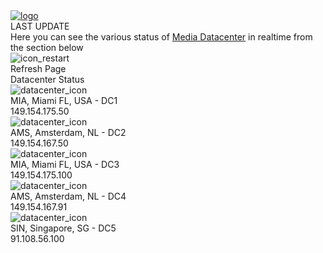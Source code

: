
<html lang="en">
<head>
<title>DataCenter Status | OwlGram</title>
<meta name='viewport' content='width=device-width, user-scalable=0'>
<link href="css/app.css?v=6" rel="preload" as="style">
<link rel="stylesheet" href="css/app.css?v=6">
<link href="css/button.css" rel="preload" as="style">
<link rel="stylesheet" href="css/button.css">
<link rel="icon" type="image/x-icon" href="https://owlgram.org/favicon.ico">
<link rel="dns-prefetch" href="https://fonts.gstatic.com">
<link rel="preconnect" href="https://fonts.gstatic.com">
<link rel="preload" href="https://fonts.googleapis.com/css?family=Roboto:100,300,400,500,700%7CGoogle+Sans:400,500%7CProduct+Sans:400&amp;display=swap&amp;lang=en" as="style" crossorigin>
<link rel="stylesheet" href="https://fonts.googleapis.com/css?family=Roboto:100,300,400,500,700%7CGoogle+Sans:400,500%7CProduct+Sans:400&amp;display=swap&amp;lang=en" crossorigin>
<script src="https://cdnjs.cloudflare.com/ajax/libs/bodymovin/5.8.1/lottie.min.js" type="4c4d36a7029cd859b63de6ec-text/javascript"></script>
<script src="https://ajax.googleapis.com/ajax/libs/jquery/3.6.0/jquery.min.js" type="4c4d36a7029cd859b63de6ec-text/javascript"></script>
<script src="js/button.js" type="4c4d36a7029cd859b63de6ec-text/javascript"></script>
<script src="js/blob_drawable.js" type="4c4d36a7029cd859b63de6ec-text/javascript"></script>
<script src="js/dc_blob_animation.js" type="4c4d36a7029cd859b63de6ec-text/javascript"></script>
<script src="js/app.js?v=2" type="4c4d36a7029cd859b63de6ec-text/javascript"></script>
</head>
<body oncontextmenu="if (!window.__cfRLUnblockHandlers) return false; return false;" data-cf-modified-4c4d36a7029cd859b63de6ec-="">
<div class="top_menu">
<a href="/">
<img class="logo_top" src="//owlgram.org/img/owlgram.svg" alt="logo" />
</a>
<div class="right_text_container">
<div>
<div>
LAST UPDATE
</div>
<div id="loading_date" class="placeholder"></div>
</div>
</div>
</div>
<div class="top_bar">
<div id="header_loader">
</div>
<div>
Here you can see the various status of <a target="_blank" href="https://core.telegram.org/api/datacenter">Media Datacenter</a> in realtime from the section below
</div>
<div class="material_button" onclick="if (!window.__cfRLUnblockHandlers) return false; refreshPage()" data-cf-modified-4c4d36a7029cd859b63de6ec-="">
<div class="c-button">
<div>
<img src="img/restart.svg" alt="icon_restart">
<div>Refresh Page</div>
</div>
<div class="c-ripple js-ripple">
<span class="c-ripple__circle"></span>
</div>
</div>
</div>
</div>
<div class="top_bar">
<div class="header_text">
Datacenter Status
</div>
<div class="item_ripple c-button_white loading" id="dc1_tab">
 <div>
<div>
<blob-animation style="color: #329AFE"></blob-animation>
<img src="img/ic_pluto.svg" alt="datacenter_icon">
</div>
<div>
<div>
MIA, Miami FL, USA - DC1 </div>
<div>
149.154.175.50 </div>
<div id="dc1_status"></div>
</div>
<div>
<div class="placeholder"></div>
<div class="placeholder"></div>
<div class="placeholder"></div>
</div>
</div>
<div class="divider"></div>
<div class="c-ripple_white js-ripple">
<span class="c-ripple_white__circle"></span>
</div>
</div>
<div class="item_ripple c-button_white loading" id="dc2_tab">
<div>
<div>
<blob-animation style="color: #8B31FD"></blob-animation>
<img src="img/ic_venus.svg" alt="datacenter_icon">
</div>
<div>
<div>
AMS, Amsterdam, NL - DC2 </div>
<div>
149.154.167.50 </div>
<div id="dc2_status"></div>
</div>
<div>
<div class="placeholder"></div>
<div class="placeholder"></div>
<div class="placeholder"></div>
</div>
</div>
<div class="divider"></div>
<div class="c-ripple_white js-ripple">
<span class="c-ripple_white__circle"></span>
</div>
</div>
<div class="item_ripple c-button_white loading" id="dc3_tab">
<div>
<div>
<blob-animation style="color: #DA5653"></blob-animation>
<img src="img/ic_aurora.svg" alt="datacenter_icon">
</div>
<div>
<div>
MIA, Miami FL, USA - DC3 </div>
<div>
149.154.175.100 </div>
<div id="dc3_status"></div>
</div>
<div>
<div class="placeholder"></div>
<div class="placeholder"></div>
<div class="placeholder"></div>
</div>
</div>
<div class="divider"></div>
<div class="c-ripple_white js-ripple">
<span class="c-ripple_white__circle"></span>
</div>
</div>
<div class="item_ripple c-button_white loading" id="dc4_tab">
<div>
<div>
<blob-animation style="color: #F7B139"></blob-animation>
<img src="img/ic_vesta.svg" alt="datacenter_icon">
</div>
<div>
<div>
AMS, Amsterdam, NL - DC4 </div>
<div>
149.154.167.91 </div>
<div id="dc4_status"></div>
</div>
<div>
<div class="placeholder"></div>
<div class="placeholder"></div>
<div class="placeholder"></div>
</div>
</div>
<div class="divider"></div>
<div class="c-ripple_white js-ripple">
<span class="c-ripple_white__circle"></span>
</div>
</div>
<div class="item_ripple c-button_white loading" id="dc5_tab">
<div>
<div>
<blob-animation style="color: #4BD199"></blob-animation>
<img src="img/ic_flora.svg" alt="datacenter_icon">
</div>
<div>
<div>
SIN, Singapore, SG - DC5 </div>
<div>
91.108.56.100 </div>
<div id="dc5_status"></div>
</div>
<div>
<div class="placeholder"></div>
<div class="placeholder"></div>
<div class="placeholder"></div>
</div>
</div>
<div class="c-ripple_white js-ripple">
<span class="c-ripple_white__circle"></span>
</div>
</div>
</div>
<script src="/cdn-cgi/scripts/7d0fa10a/cloudflare-static/rocket-loader.min.js" data-cf-settings="4c4d36a7029cd859b63de6ec-|49" defer=""></script></body>
</html>
